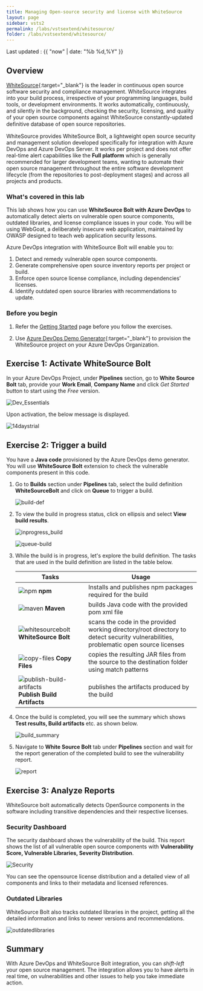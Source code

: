 ```yaml
---
title: Managing Open-source security and license with WhiteSource
layout: page
sidebar: vsts2
permalink: /labs/vstsextend/whitesource/
folder: /labs/vstsextend/whitesource/
---
```

Last updated : {{ "now" | date: "%b %d,%Y" }}

## Overview

[WhiteSource](https://www.whitesourcesoftware.com/){:target="_blank"} is the leader in continuous open source software security and compliance management. WhiteSource integrates into your build process, irrespective of your programming languages, build tools, or development environments. It works automatically, continuously, and silently in the background, checking the security, licensing, and quality of your open source components against WhiteSource constantly-updated deﬁnitive database of open source repositories.

WhiteSource provides WhiteSource Bolt, a lightweight open source security and management solution developed specifically for integration with Azure DevOps and Azure DevOps Server. It works per project and does not offer real-time alert capabilities like the **Full platform**  which is generally recommended for larger development teams, wanting to automate their open source management throughout the entire software development lifecycle (from the repositories to post-deployment stages) and across all projects and products.

### What's covered in this lab

This lab shows how you can use **WhiteSource Bolt with Azure DevOps** to automatically detect alerts on vulnerable open source components, outdated libraries, and license compliance issues in your code. You will be using WebGoat, a deliberately insecure web application, maintained by OWASP designed to teach web application security lessons.

Azure DevOps integration with WhiteSource Bolt will enable you to:

1. Detect and remedy vulnerable open source components.
1. Generate comprehensive open source inventory reports per project or build.
1. Enforce open source license compliance, including dependencies’ licenses.
1. Identify outdated open source libraries with recommendations to update.

### Before you begin

1. Refer the [Getting Started](../Setup/) page before you follow the exercises.

1. Use [Azure DevOps Demo Generator](https://azuredevopsdemogenerator.azurewebsites.net/?name=WhiteSource-Bolt&templateid=77362){:target="_blank"} to provision the WhiteSource project on your Azure DevOps Organization.

## Exercise 1: Activate WhiteSource Bolt

In your Azure DevOps Project, under **Pipelines** section, go to **White Source Bolt** tab, provide your **Work Email**, **Company Name** and click *Get Started* button to start using the *Free* version.

![Dev_Essentials](images/white3.png)

Upon activation, the below message is displayed.

![14daystrial](images/14daystrial.png)


## Exercise 2: Trigger a build

You have a **Java code** provisioned by the Azure DevOps demo generator. You will use **WhiteSource Bolt** extension to check the vulnerable components present in this code.

1. Go to **Builds** section under **Pipelines** tab, select the build definition **WhiteSourceBolt** and click on **Queue** to trigger a build.

   ![build-def](images/buildtrigger4.png)

1. To view the build in progress status, click on ellipsis and select **View build results**.

   ![inprogress_build](images/build5.png)


   ![queue-build](images/build6.png)

1. While the build is in progress, let's explore the build definition. The tasks that are used in the build definition are listed in the table below.

    |Tasks|Usage|
    |----|------|
    |![npm](images/npm.png) **npm**| Installs and publishes npm packages required for the build|
    |![maven](images/maven.png) **Maven**| builds Java code with the provided pom xml file|
    |![whitesourcebolt](images/whitesourcebolt.png) **WhiteSource Bolt**| scans the code in the provided working directory/root directory to detect security vulnerabilities, problematic open source licenses|
    |![copy-files](images/copy-files.png) **Copy Files**| copies the resulting JAR files from the source to the destination folder using match patterns|
    |![publish-build-artifacts](images/publish-build-artifacts.png) **Publish Build Artifacts**| publishes the artifacts produced by the build
    
1. Once the build is completed, you will see the summary which shows **Test results, Build artifacts** etc. as shown below.

   ![build_summary](images/buildsuccess.png)

1. Navigate to **White Source Bolt** tab under **Pipelines** section and wait for the report generation of the completed build to see the vulnerability report.

   ![report](images/WhiteSourceBolt13.png)

## Exercise 3: Analyze Reports

WhiteSource bolt automatically detects OpenSource components in the software including transitive dependencies and their respective licenses.

### Security Dashboard

The security dashboard shows the vulnerability of the build.
This report shows the list of all vulnerable open source components with **Vulnerability Score, Vulnerable Libraries, Severity Distribution**.

![Security](images/WhiteSourceBolt30.png)

You can see the opensource license distribution and a detailed view of all components and links to their metadata and licensed references.

### Outdated Libraries

WhiteSource Bolt also tracks outdated libraries in the project, getting all the detailed information and links to newer versions and recommendations.

![outdatedlibraries](images/outdatedlibraries.png)

## Summary

With Azure DevOps and WhiteSource Bolt integration, you can *shift-left* your open source management. The integration allows you to have alerts in real time, on vulnerabilities and other issues to help you take immediate action.